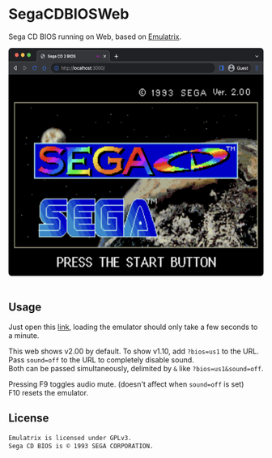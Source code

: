 # SegaCDBIOSWeb
Sega CD BIOS running on Web, based on [Emulatrix](https://github.com/lrusso/Emulatrix).

<div align="center">
  <img src="screenshot.png" height="450" alt="SegaCDBIOSWeb running on Chrome" title="SegaCDBIOSWeb running on Chrome" />
</div>
<br/>

## Usage
Just open this [link](https://fathonix.github.io/bios),
loading the emulator should only take a few seconds to a minute.

This web shows v2.00 by default. To show v1.10, add `?bios=us1` to the URL.\
Pass `sound=off` to the URL to completely disable sound.\
Both can be passed simultaneously, delimited by `&` like `?bios=us1&sound=off`.

Pressing F9 toggles audio mute. (doesn't affect when `sound=off` is set)\
F10 resets the emulator.

## License
```
Emulatrix is licensed under GPLv3.
Sega CD BIOS is © 1993 SEGA CORPORATION.
```
